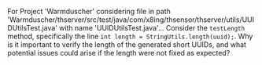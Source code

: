 For Project 'Warmduscher' considering file in path 'Warmduscher/thserver/src/test/java/com/x8ing/thsensor/thserver/utils/UUIDUtilsTest.java' with name 'UUIDUtilsTest.java'... 
Consider the `testLength` method, specifically the line `int length = StringUtils.length(uuid);`.  Why is it important to verify the length of the generated short UUIDs, and what potential issues could arise if the length were not fixed as expected?
